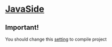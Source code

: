 # [JavaSide](https://github.com/InfernumVII/nativeconsoleJava/blob/main/src/main/java/com/infernumvii/NativeConsole.java)
## Important!
You should change this [setting](https://github.com/InfernumVII/nativeconsoleJava-CppSide-/blob/a869d2638228c2dc017bd86e2526406d813e7ef3/Dll1/Dll1.vcxproj#L133) to compile project
